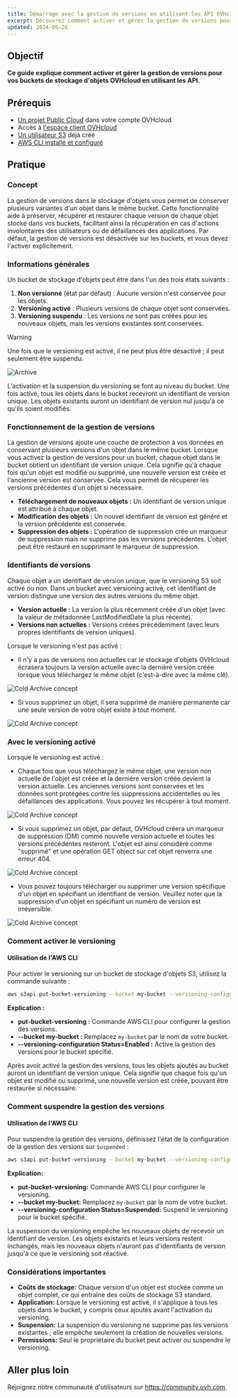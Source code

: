 ```yaml
---
title: Démarrage avec la gestion de versions en utilisant les API OVHcloud
excerpt: Découvrez comment activer et gérer la gestion de versions pour vos buckets de stockage d'objets OVHcloud en utilisant les API. Les futures mises à jour couvriront le panneau de contrôle OVHcloud.
updated: 2024-06-26
---
```


## Objectif

**Ce guide explique comment activer et gérer la gestion de versions pour vos buckets de stockage d'objets OVHcloud en utilisant les API.**

## Prérequis
- [Un projet Public Cloud](https://www.ovhcloud.com/fr/public-cloud/) dans votre compte OVHcloud
- Accès à [l'espace client OVHcloud](https://www.ovh.com/manager/#/hub)
- [Un utilisateur S3](https://help.ovhcloud.com/csm/fr-public-cloud-storage-s3-identity-access-management?id=kb_article_view&sysparm_article=KB0047375) déjà créé
- [AWS CLI installé et configuré](https://help.ovhcloud.com/csm/fr-public-cloud-storage-s3-getting-started-object-storage?id=kb_article_view&sysparm_article=KB0047354)


## Pratique

### Concept

La gestion de versions dans le stockage d'objets vous permet de conserver plusieurs variantes d'un objet dans le même bucket. Cette fonctionnalité aide à préserver, récupérer et restaurer chaque version de chaque objet stocké dans vos buckets, facilitant ainsi la récupération en cas d'actions involontaires des utilisateurs ou de défaillances des applications. Par défaut, la gestion de versions est désactivée sur les buckets, et vous devez l'activer explicitement.

### Informations générales

Un bucket de stockage d'objets peut être dans l'un des trois états suivants :

1. **Non versionné** (état par défaut) : Aucune version n'est conservée pour les objets.
2. **Versioning activé** : Plusieurs versions de chaque objet sont conservées.
3. **Versioning suspendu** : Les versions ne sont pas créées pour les nouveaux objets, mais les versions existantes sont conservées.

> [!warning]
> Une fois que le versioning est activé, il ne peut plus être désactivé ; il peut seulement être suspendu.

![Archive](images/versionning.png)

L'activation et la suspension du versioning se font au niveau du bucket. Une fois activé, tous les objets dans le bucket recevront un identifiant de version unique. Les objets existants auront un identifiant de version nul jusqu'à ce qu'ils soient modifiés.

### Fonctionnement de la gestion de versions

La gestion de versions ajoute une couche de protection à vos données en conservant plusieurs versions d'un objet dans le même bucket. Lorsque vous activez la gestion de versions pour un bucket, chaque objet dans le bucket obtient un identifiant de version unique. Cela signifie qu'à chaque fois qu'un objet est modifié ou supprimé, une nouvelle version est créée et l'ancienne version est conservée. Cela vous permet de récupérer les versions précédentes d'un objet si nécessaire.

- **Téléchargement de nouveaux objets :** Un identifiant de version unique est attribué à chaque objet.
- **Modification des objets :** Un nouvel identifiant de version est généré et la version précédente est conservée.
- **Suppression des objets :** L'opération de suppression crée un marqueur de suppression mais ne supprime pas les versions précédentes. L'objet peut être restauré en supprimant le marqueur de suppression.

### Identifiants de versions

Chaque objet a un identifiant de version unique, que le versioning S3 soit activé ou non. Dans un bucket avec versioning activé, cet identifiant de version distingue une version des autres versions du même objet.

- **Version actuelle :** La version la plus récemment créée d'un objet (avec la valeur de métadonnée LastModifiedDate la plus récente).
- **Versions non actuelles :** Versions créées précédemment (avec leurs propres identifiants de version uniques).

Lorsque le versioning n'est pas activé :

- Il n'y a pas de versions non actuelles car le stockage d'objets OVHcloud écrasera toujours la version actuelle avec la dernière version créée lorsque vous téléchargez le même objet (c'est-à-dire avec la même clé).

![Cold Archive concept](images/Withversioningdisabled.png)

- Si vous supprimez un objet, il sera supprimé de manière permanente car une seule version de votre objet existe à tout moment.

![Cold Archive concept](images/Withversioningdisabled2.png)

### Avec le versioning activé

Lorsque le versioning est activé :

- Chaque fois que vous téléchargez le même objet, une version non actuelle de l'objet est créée et la dernière version créée devient la version actuelle. Les anciennes versions sont conservées et les données sont protégées contre les suppressions accidentelles ou les défaillances des applications. Vous pouvez les récupérer à tout moment.

![Cold Archive concept](images/Withversioningenabled.png)

- Si vous supprimez un objet, par défaut, OVHcloud créera un marqueur de suppression (DM) comme nouvelle version actuelle et toutes les versions précédentes resteront. L'objet est ainsi considéré comme "supprimé" et une opération GET object sur cet objet renverra une erreur 404.

![Cold Archive concept](images/Withversioningenabled2.png)

- Vous pouvez toujours télécharger ou supprimer une version spécifique d'un objet en spécifiant un identifiant de version. Veuillez noter que la suppression d'un objet en spécifiant un numéro de version est irréversible.

![Cold Archive concept](images/Withversioningenabled3.png)

### Comment activer le versioning

#### Utilisation de l'AWS CLI

Pour activer le versioning sur un bucket de stockage d'objets S3, utilisez la commande suivante :

```sh
aws s3api put-bucket-versioning --bucket my-bucket --versioning-configuration Status=Enabled
```
**Explication :**

- **put-bucket-versioning :** Commande AWS CLI pour configurer la gestion des versions.
- **--bucket my-bucket :** Remplacez `my-bucket` par le nom de votre bucket.
- **--versioning-configuration Status=Enabled :** Active la gestion des versions pour le bucket spécifié.

Après avoir activé la gestion des versions, tous les objets ajoutés au bucket auront un identifiant de version unique. Cela signifie que chaque fois qu'un objet est modifié ou supprimé, une nouvelle version est créée, pouvant être restaurée si nécessaire.

### Comment suspendre la gestion des versions

#### Utilisation de l'AWS CLI

Pour suspendre la gestion des versions, définissez l'état de la configuration de la gestion des versions sur `Suspended` :

```sh
aws s3api put-bucket-versioning --bucket my-bucket --versioning-configuration Status=Suspended
```

**Explication:**

- **put-bucket-versioning:** Commande AWS CLI pour configurer le versioning.
- **--bucket my-bucket:** Remplacez `my-bucket` par le nom de votre bucket.
- **--versioning-configuration Status=Suspended:**  Suspend le versioning pour le bucket spécifié.

La suspension du versioning empêche les nouveaux objets de recevoir un identifiant de version. Les objets existants et leurs versions restent inchangés, mais les nouveaux objets n'auront pas d'identifiants de version jusqu'à ce que le versioning soit réactivé.

### Considérations importantes

- **Coûts de stockage:** Chaque version d'un objet est stockée comme un objet complet, ce qui entraîne des coûts de stockage S3 standard.
- **Application:** Lorsque le versioning est activé, il s'applique à tous les objets dans le bucket, y compris ceux ajoutés avant l'activation du versioning.
- **Suspension:** La suspension du versioning ne supprime pas les versions existantes ; elle empêche seulement la création de nouvelles versions.
- **Permissions:** Seul le propriétaire du bucket peut activer ou suspendre le versioning.

## Aller plus loin

Rejoignez notre communauté d'utilisateurs sur  <https://community.ovh.com>.
